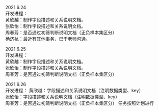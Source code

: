 2021.6.24   
开发进程：  
黄欣越：制作字段描述和关系说明文档。  
张欣怡：制作字段描述和关系说明文档。  
周春芳：是否通过初筛判断说明文档（正负样本集区分）  
杨济杭：最近有其他事务，已于老师沟通。  

2021.6.25  
开发进程：  
黄欣越：制作字段描述和关系说明文档。  
张欣怡：制作字段描述和关系说明文档。  
周春芳：是否通过初筛判断说明文档（正负样本集区分）  

2021.6.26  
开发进程： 
黄欣越：字段描述和关系说明文档（注明数据类型、key）  
张欣怡：字段描述和关系说明文档（注明数据类型、key）  
周春芳：是否通过初筛判断说明文档（正负样本集区分）
任务按照计划进行
